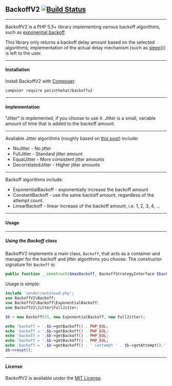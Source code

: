 ## BackoffV2 [![Build Status](https://travis-ci.org/patinthehat/BackoffV2.svg?branch=master)](https://travis-ci.org/patinthehat/BackoffV2)
---
BackoffV2 is a PHP 5.5+ library implementing various backoff algorithms, such as [exponential backoff](http://en.wikipedia.org/wiki/Exponential_backoff).

This library only returns a backoff delay amount based on the selected algorithms; implementation of the actual delay mechanism (such as [sleep()](http://php.net/manual/en/function.sleep.php)) is left to the user.


---
#### Installation

Install BackoffV2 with [Composer](https://getcomposer.org/):

`composer require patinthehat/backoffv2`

---
#### Implementation

"Jitter" is implemented, if you choose to use it.  Jitter is a small, variable amount of time that is added to the backoff amount.

---
Available Jitter algorithms (roughly based on [this post](https://www.awsarchitectureblog.com/2015/03/backoff.html))  include:

 - NoJitter - No jitter
 - FullJitter - Standard jitter amount
 - EqualJitter - More consistent jitter amounts
 - DecorrelatedJitter - Higher jitter amounts

---
 Backoff algorithms include:
 
  - ExponentialBackoff - exponentially increase the backoff amount
  - ConstantBackoff - use the same backoff amount, regardless of the attempt count.
  - LinearBackoff - linear increase of the backoff amount, i.e. 1, 2, 3, 4, ...


---
#### Usage

---
##### Using the Backoff class

BackoffV2 implements a main class, `Backoff`, that acts as a container and manager for the backoff and jitter algorithms you choose.
The constructor signature for `Backoff` is: 
```php
public function __construct($maxBackoff, BackoffStrategyInterface $backoff, JitterStrategyInterface $jitter)
```

Usage is simple:

```php
include 'vendor/autoload.php';
use BackoffV2\Backoff;
use BackoffV2\Backoff\ExponentialBackoff;
use BackoffV2\Jitter\FullJitter;

$b = new Backoff(15, new ExponentialBackoff, new FullJitter);

echo 'backoff = '.$b->getBackoff() . PHP_EOL;
echo 'backoff = '.$b->getBackoff() . PHP_EOL;
echo 'backoff = '.$b->getBackoff() . PHP_EOL;
echo 'backoff = '.$b->getBackoff() . PHP_EOL;
echo 'backoff = '.$b->getBackoff() . ' (attempt ' . $b->getAttempt().')' . PHP_EOL;
$b->reset();
```

---
#### License

BackoffV2 is available under the [MIT License](LICENSE).
  